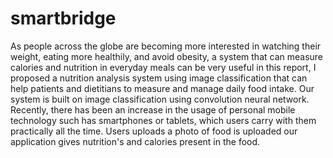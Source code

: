 # smartbridge
As people across the globe are becoming more interested in watching their weight, eating more healthily, and avoid obesity, a system that can measure calories and nutrition in everyday meals can be very useful in this report, I proposed a nutrition analysis system using image classification that can help patients and dietitians to measure and manage daily food intake. Our system is built on image classification using convolution neural network. Recently, there has been an increase in the usage of personal mobile technology such has smartphones or tablets, which users carry with them practically all the time. Users uploads a photo of food is uploaded   our application gives nutrition's and calories present in the food. 
